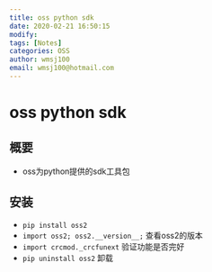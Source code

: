 ```yaml
---
title: oss python sdk
date: 2020-02-21 16:50:15
modify: 
tags: [Notes]
categories: OSS
author: wmsj100
email: wmsj100@hotmail.com
---
```


# oss python sdk

## 概要

- oss为python提供的sdk工具包

## 安装

- `pip install oss2`
- `import oss2; oss2.__version__;` 查看oss2的版本
- `import crcmod._crcfunext` 验证功能是否完好
- `pip uninstall oss2` 卸载

